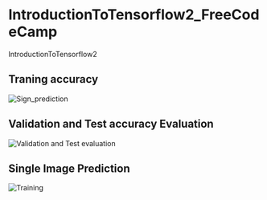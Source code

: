 # IntroductionToTensorflow2_FreeCodeCamp
 IntroductionToTensorflow2 
 
 
 ## Traning accuracy
![Sign_prediction](https://user-images.githubusercontent.com/69571769/193198324-38a5ed3b-4aa5-477b-b1c2-855e06c3f9c2.jpeg)
 
 ## Validation and Test accuracy Evaluation  
![Validation and Test evaluation](https://user-images.githubusercontent.com/69571769/193198314-16bd8836-bf02-480e-b5f8-87a0d2e99eac.jpeg)

## Single Image Prediction
![Training](https://user-images.githubusercontent.com/69571769/193198328-53894669-94e9-43f6-ba2f-f81a1e008fec.jpeg)

